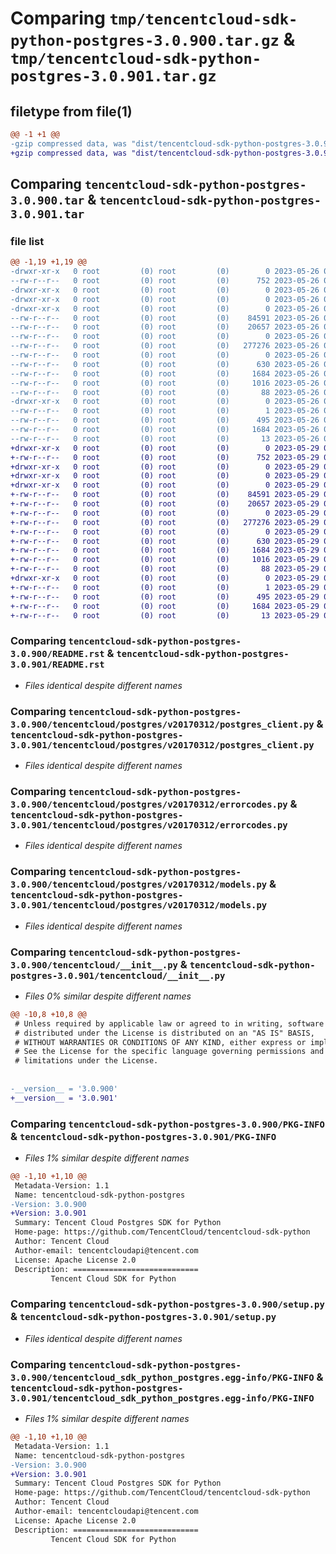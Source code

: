 # Comparing `tmp/tencentcloud-sdk-python-postgres-3.0.900.tar.gz` & `tmp/tencentcloud-sdk-python-postgres-3.0.901.tar.gz`

## filetype from file(1)

```diff
@@ -1 +1 @@
-gzip compressed data, was "dist/tencentcloud-sdk-python-postgres-3.0.900.tar", last modified: Fri May 26 02:24:50 2023, max compression
+gzip compressed data, was "dist/tencentcloud-sdk-python-postgres-3.0.901.tar", last modified: Mon May 29 02:33:46 2023, max compression
```

## Comparing `tencentcloud-sdk-python-postgres-3.0.900.tar` & `tencentcloud-sdk-python-postgres-3.0.901.tar`

### file list

```diff
@@ -1,19 +1,19 @@
-drwxr-xr-x   0 root         (0) root         (0)        0 2023-05-26 02:24:50.000000 tencentcloud-sdk-python-postgres-3.0.900/
--rw-r--r--   0 root         (0) root         (0)      752 2023-05-26 02:24:50.000000 tencentcloud-sdk-python-postgres-3.0.900/README.rst
-drwxr-xr-x   0 root         (0) root         (0)        0 2023-05-26 02:24:50.000000 tencentcloud-sdk-python-postgres-3.0.900/tencentcloud/
-drwxr-xr-x   0 root         (0) root         (0)        0 2023-05-26 02:24:50.000000 tencentcloud-sdk-python-postgres-3.0.900/tencentcloud/postgres/
-drwxr-xr-x   0 root         (0) root         (0)        0 2023-05-26 02:24:50.000000 tencentcloud-sdk-python-postgres-3.0.900/tencentcloud/postgres/v20170312/
--rw-r--r--   0 root         (0) root         (0)    84591 2023-05-26 02:24:50.000000 tencentcloud-sdk-python-postgres-3.0.900/tencentcloud/postgres/v20170312/postgres_client.py
--rw-r--r--   0 root         (0) root         (0)    20657 2023-05-26 02:24:50.000000 tencentcloud-sdk-python-postgres-3.0.900/tencentcloud/postgres/v20170312/errorcodes.py
--rw-r--r--   0 root         (0) root         (0)        0 2023-05-26 02:24:50.000000 tencentcloud-sdk-python-postgres-3.0.900/tencentcloud/postgres/v20170312/__init__.py
--rw-r--r--   0 root         (0) root         (0)   277276 2023-05-26 02:24:50.000000 tencentcloud-sdk-python-postgres-3.0.900/tencentcloud/postgres/v20170312/models.py
--rw-r--r--   0 root         (0) root         (0)        0 2023-05-26 02:24:50.000000 tencentcloud-sdk-python-postgres-3.0.900/tencentcloud/postgres/__init__.py
--rw-r--r--   0 root         (0) root         (0)      630 2023-05-26 02:24:50.000000 tencentcloud-sdk-python-postgres-3.0.900/tencentcloud/__init__.py
--rw-r--r--   0 root         (0) root         (0)     1684 2023-05-26 02:24:50.000000 tencentcloud-sdk-python-postgres-3.0.900/PKG-INFO
--rw-r--r--   0 root         (0) root         (0)     1016 2023-05-26 02:24:50.000000 tencentcloud-sdk-python-postgres-3.0.900/setup.py
--rw-r--r--   0 root         (0) root         (0)       88 2023-05-26 02:24:50.000000 tencentcloud-sdk-python-postgres-3.0.900/setup.cfg
-drwxr-xr-x   0 root         (0) root         (0)        0 2023-05-26 02:24:50.000000 tencentcloud-sdk-python-postgres-3.0.900/tencentcloud_sdk_python_postgres.egg-info/
--rw-r--r--   0 root         (0) root         (0)        1 2023-05-26 02:24:50.000000 tencentcloud-sdk-python-postgres-3.0.900/tencentcloud_sdk_python_postgres.egg-info/dependency_links.txt
--rw-r--r--   0 root         (0) root         (0)      495 2023-05-26 02:24:50.000000 tencentcloud-sdk-python-postgres-3.0.900/tencentcloud_sdk_python_postgres.egg-info/SOURCES.txt
--rw-r--r--   0 root         (0) root         (0)     1684 2023-05-26 02:24:50.000000 tencentcloud-sdk-python-postgres-3.0.900/tencentcloud_sdk_python_postgres.egg-info/PKG-INFO
--rw-r--r--   0 root         (0) root         (0)       13 2023-05-26 02:24:50.000000 tencentcloud-sdk-python-postgres-3.0.900/tencentcloud_sdk_python_postgres.egg-info/top_level.txt
+drwxr-xr-x   0 root         (0) root         (0)        0 2023-05-29 02:33:46.000000 tencentcloud-sdk-python-postgres-3.0.901/
+-rw-r--r--   0 root         (0) root         (0)      752 2023-05-29 02:33:46.000000 tencentcloud-sdk-python-postgres-3.0.901/README.rst
+drwxr-xr-x   0 root         (0) root         (0)        0 2023-05-29 02:33:46.000000 tencentcloud-sdk-python-postgres-3.0.901/tencentcloud/
+drwxr-xr-x   0 root         (0) root         (0)        0 2023-05-29 02:33:46.000000 tencentcloud-sdk-python-postgres-3.0.901/tencentcloud/postgres/
+drwxr-xr-x   0 root         (0) root         (0)        0 2023-05-29 02:33:46.000000 tencentcloud-sdk-python-postgres-3.0.901/tencentcloud/postgres/v20170312/
+-rw-r--r--   0 root         (0) root         (0)    84591 2023-05-29 02:33:46.000000 tencentcloud-sdk-python-postgres-3.0.901/tencentcloud/postgres/v20170312/postgres_client.py
+-rw-r--r--   0 root         (0) root         (0)    20657 2023-05-29 02:33:46.000000 tencentcloud-sdk-python-postgres-3.0.901/tencentcloud/postgres/v20170312/errorcodes.py
+-rw-r--r--   0 root         (0) root         (0)        0 2023-05-29 02:33:46.000000 tencentcloud-sdk-python-postgres-3.0.901/tencentcloud/postgres/v20170312/__init__.py
+-rw-r--r--   0 root         (0) root         (0)   277276 2023-05-29 02:33:46.000000 tencentcloud-sdk-python-postgres-3.0.901/tencentcloud/postgres/v20170312/models.py
+-rw-r--r--   0 root         (0) root         (0)        0 2023-05-29 02:33:46.000000 tencentcloud-sdk-python-postgres-3.0.901/tencentcloud/postgres/__init__.py
+-rw-r--r--   0 root         (0) root         (0)      630 2023-05-29 02:33:46.000000 tencentcloud-sdk-python-postgres-3.0.901/tencentcloud/__init__.py
+-rw-r--r--   0 root         (0) root         (0)     1684 2023-05-29 02:33:46.000000 tencentcloud-sdk-python-postgres-3.0.901/PKG-INFO
+-rw-r--r--   0 root         (0) root         (0)     1016 2023-05-29 02:33:46.000000 tencentcloud-sdk-python-postgres-3.0.901/setup.py
+-rw-r--r--   0 root         (0) root         (0)       88 2023-05-29 02:33:46.000000 tencentcloud-sdk-python-postgres-3.0.901/setup.cfg
+drwxr-xr-x   0 root         (0) root         (0)        0 2023-05-29 02:33:46.000000 tencentcloud-sdk-python-postgres-3.0.901/tencentcloud_sdk_python_postgres.egg-info/
+-rw-r--r--   0 root         (0) root         (0)        1 2023-05-29 02:33:46.000000 tencentcloud-sdk-python-postgres-3.0.901/tencentcloud_sdk_python_postgres.egg-info/dependency_links.txt
+-rw-r--r--   0 root         (0) root         (0)      495 2023-05-29 02:33:46.000000 tencentcloud-sdk-python-postgres-3.0.901/tencentcloud_sdk_python_postgres.egg-info/SOURCES.txt
+-rw-r--r--   0 root         (0) root         (0)     1684 2023-05-29 02:33:46.000000 tencentcloud-sdk-python-postgres-3.0.901/tencentcloud_sdk_python_postgres.egg-info/PKG-INFO
+-rw-r--r--   0 root         (0) root         (0)       13 2023-05-29 02:33:46.000000 tencentcloud-sdk-python-postgres-3.0.901/tencentcloud_sdk_python_postgres.egg-info/top_level.txt
```

### Comparing `tencentcloud-sdk-python-postgres-3.0.900/README.rst` & `tencentcloud-sdk-python-postgres-3.0.901/README.rst`

 * *Files identical despite different names*

### Comparing `tencentcloud-sdk-python-postgres-3.0.900/tencentcloud/postgres/v20170312/postgres_client.py` & `tencentcloud-sdk-python-postgres-3.0.901/tencentcloud/postgres/v20170312/postgres_client.py`

 * *Files identical despite different names*

### Comparing `tencentcloud-sdk-python-postgres-3.0.900/tencentcloud/postgres/v20170312/errorcodes.py` & `tencentcloud-sdk-python-postgres-3.0.901/tencentcloud/postgres/v20170312/errorcodes.py`

 * *Files identical despite different names*

### Comparing `tencentcloud-sdk-python-postgres-3.0.900/tencentcloud/postgres/v20170312/models.py` & `tencentcloud-sdk-python-postgres-3.0.901/tencentcloud/postgres/v20170312/models.py`

 * *Files identical despite different names*

### Comparing `tencentcloud-sdk-python-postgres-3.0.900/tencentcloud/__init__.py` & `tencentcloud-sdk-python-postgres-3.0.901/tencentcloud/__init__.py`

 * *Files 0% similar despite different names*

```diff
@@ -10,8 +10,8 @@
 # Unless required by applicable law or agreed to in writing, software
 # distributed under the License is distributed on an "AS IS" BASIS,
 # WITHOUT WARRANTIES OR CONDITIONS OF ANY KIND, either express or implied.
 # See the License for the specific language governing permissions and
 # limitations under the License.
 
 
-__version__ = '3.0.900'
+__version__ = '3.0.901'
```

### Comparing `tencentcloud-sdk-python-postgres-3.0.900/PKG-INFO` & `tencentcloud-sdk-python-postgres-3.0.901/PKG-INFO`

 * *Files 1% similar despite different names*

```diff
@@ -1,10 +1,10 @@
 Metadata-Version: 1.1
 Name: tencentcloud-sdk-python-postgres
-Version: 3.0.900
+Version: 3.0.901
 Summary: Tencent Cloud Postgres SDK for Python
 Home-page: https://github.com/TencentCloud/tencentcloud-sdk-python
 Author: Tencent Cloud
 Author-email: tencentcloudapi@tencent.com
 License: Apache License 2.0
 Description: ============================
         Tencent Cloud SDK for Python
```

### Comparing `tencentcloud-sdk-python-postgres-3.0.900/setup.py` & `tencentcloud-sdk-python-postgres-3.0.901/setup.py`

 * *Files identical despite different names*

### Comparing `tencentcloud-sdk-python-postgres-3.0.900/tencentcloud_sdk_python_postgres.egg-info/PKG-INFO` & `tencentcloud-sdk-python-postgres-3.0.901/tencentcloud_sdk_python_postgres.egg-info/PKG-INFO`

 * *Files 1% similar despite different names*

```diff
@@ -1,10 +1,10 @@
 Metadata-Version: 1.1
 Name: tencentcloud-sdk-python-postgres
-Version: 3.0.900
+Version: 3.0.901
 Summary: Tencent Cloud Postgres SDK for Python
 Home-page: https://github.com/TencentCloud/tencentcloud-sdk-python
 Author: Tencent Cloud
 Author-email: tencentcloudapi@tencent.com
 License: Apache License 2.0
 Description: ============================
         Tencent Cloud SDK for Python
```

